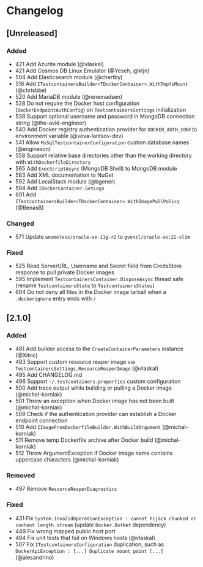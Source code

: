 # Changelog

## [Unreleased]

### Added

- 421 Add Azurite module (@vlaskal)
- 421 Add Cosmos DB Linux Emulator (@Yeseh, @ktjn)
- 504 Add Elasticsearch module (@chertby)
- 516 Add `ITestcontainersBuilder<TDockerContainer>.WithTmpfsMount` (@chrisbbe)
- 520 Add MariaDB module (@renemadsen)
- 528 Do not require the Docker host configuration (`DockerEndpointAuthConfig`) on `TestcontainersSettings` initialization
- 538 Support optional username and password in MongoDB connection string (@the-avid-engineer)
- 540 Add Docker registry authentication provider for `DOCKER_AUTH_CONFIG` environment variable (@vova-lantsov-dev)
- 541 Allow `MsSqlTestcontainerConfiguration` custom database names (@enginexon)
- 558 Support relative base directories other than the working directory with `WithDockerfileDirectory`
- 565 Add `ExecScriptAsync` (MongoDB Shell) to MongoDB module
- 583 Add XML documentation to NuGet
- 592 Add LocalStack module (@bgener)
- 594 Add `IDockerContainer.GetLogs`
- 601 Add `ITestcontainersBuilder<TDockerContainer>.WithImagePullPolicy` (@BenasB)

### Changed

- 571 Update `wnameless/oracle-xe-11g-r2` to `gvenzl/oracle-xe:21-slim`

### Fixed

- 525 Read ServerURL, Username and Secret field from CredsStore response to pull private Docker images
- 595 Implement `TestcontainersContainer.DisposeAsync` thread safe (rename `TestcontainersState` to `TestcontainersStates`)
- 604 Do not deny all files in the Docker image tarball when a `.dockerignore` entry ends with `/`

## [2.1.0]

### Added

- 481 Add builder access to the `CreateContainerParameters` instance (@Xitric)
- 483 Support custom resource reaper image via `TestcontainersSettings.ResourceReaperImage` (@vlaskal)
- 495 Add CHANGELOG.md
- 496 Support `~/.testcontainers.properties` custom configuration
- 500 Add trace output while building or pulling a Docker image (@michal-korniak)
- 501 Throw an exception when Docker image has not been built (@michal-korniak)
- 509 Check if the authentication provider can establish a Docker endpoint connection
- 510 Add `IImageFromDockerfileBuilder.WithBuildArgument` (@michal-korniak)
- 511 Remove temp Dockerfile archive after Docker build (@michal-korniak)
- 512 Throw ArgumentException if Docker image name contains uppercase characters (@michal-korniak)

### Removed

- 497 Remove `ResourceReaperDiagnostics`

### Fixed

- 431 Fix `System.InvalidOperationException : cannot hijack chunked or content length stream` (update `Docker.DotNet` dependency)
- 449 Fix wrong mapped public host port
- 484 Fix unit tests that fail on Windows hosts (@vlaskal)
- 507 Fix `ITestcontainersConfiguration` duplication, such as `DockerApiException : [...] Duplicate mount point [...]` (@alesandrino)
